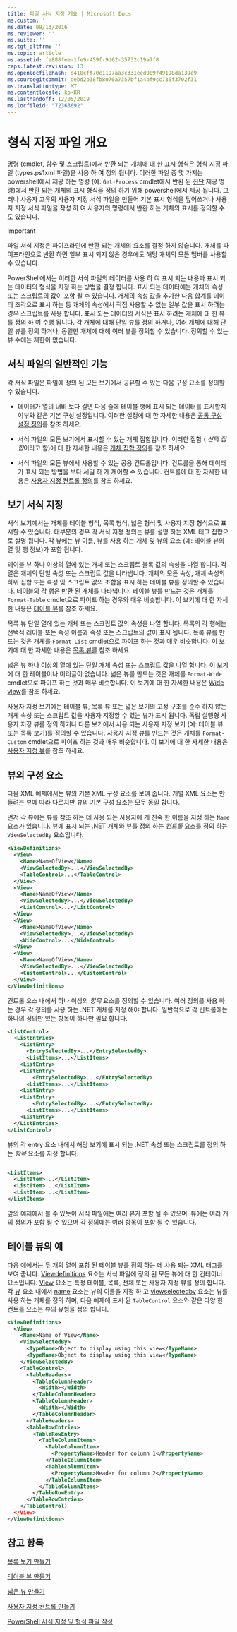 ```yaml
---
title: 파일 서식 지정 개요 | Microsoft Docs
ms.custom: ''
ms.date: 09/13/2016
ms.reviewer: ''
ms.suite: ''
ms.tgt_pltfrm: ''
ms.topic: article
ms.assetid: fe888fee-1fe9-459f-9d62-35732c19a7f8
caps.latest.revision: 13
ms.openlocfilehash: d418cff70c1197aa3c331eed909f49198da139e9
ms.sourcegitcommit: debd2b38fb8070a7357bf1a4bf9cc736f3702f31
ms.translationtype: MT
ms.contentlocale: ko-KR
ms.lasthandoff: 12/05/2019
ms.locfileid: "72363692"
---
```

# <a name="formatting-file-overview"></a>형식 지정 파일 개요

명령 (cmdlet, 함수 및 스크립트)에서 반환 되는 개체에 대 한 표시 형식은 형식 지정 파일 (types.ps1xml 파일)을 사용 하 여 정의 됩니다. 이러한 파일 중 몇 가지는 powershell에서 제공 하는 명령 (예: `Get-Process` cmdlet에서 반환 된 [진단](/dotnet/api/System.Diagnostics.Process) 제공 명령)에서 반환 되는 개체의 표시 형식을 정의 하기 위해 powershell에서 제공 됩니다. 그러나 사용자 고유의 사용자 지정 서식 파일을 만들어 기본 표시 형식을 덮어쓰거나 사용자 지정 서식 파일을 작성 하 여 사용자의 명령에서 반환 하는 개체의 표시를 정의할 수도 있습니다.

> [!IMPORTANT]
> 파일 서식 지정은 파이프라인에 반환 되는 개체의 요소를 결정 하지 않습니다. 개체를 파이프라인으로 반환 하면 일부 표시 되지 않은 경우에도 해당 개체의 모든 멤버를 사용할 수 있습니다.

PowerShell에서는 이러한 서식 파일의 데이터를 사용 하 여 표시 되는 내용과 표시 되는 데이터의 형식을 지정 하는 방법을 결정 합니다. 표시 되는 데이터에는 개체의 속성 또는 스크립트의 값이 포함 될 수 있습니다. 개체의 속성 값을 추가한 다음 합계를 데이터 조각으로 표시 하는 등 개체의 속성에서 직접 사용할 수 없는 일부 값을 표시 하려는 경우 스크립트를 사용 합니다. 표시 되는 데이터의 서식은 표시 하려는 개체에 대 한 뷰를 정의 하 여 수행 됩니다. 각 개체에 대해 단일 뷰를 정의 하거나, 여러 개체에 대해 단일 뷰를 정의 하거나, 동일한 개체에 대해 여러 뷰를 정의할 수 있습니다. 정의할 수 있는 뷰 수에는 제한이 없습니다.

## <a name="common-features-of-formatting-files"></a>서식 파일의 일반적인 기능

각 서식 파일은 파일에 정의 된 모든 보기에서 공유할 수 있는 다음 구성 요소를 정의할 수 있습니다.

- 데이터가 열의 너비 보다 길면 다음 줄에 테이블 행에 표시 되는 데이터를 표시할지 여부와 같은 기본 구성 설정입니다. 이러한 설정에 대 한 자세한 내용은 [공통 구성 설정 정의](./defining-common-configuration-features.md)를 참조 하세요.

- 서식 파일의 모든 보기에서 표시할 수 있는 개체 집합입니다. 이러한 집합 ( *선택 집합*이라고 함)에 대 한 자세한 내용은 [개체 집합 정의](./defining-selection-sets.md)를 참조 하세요.

- 서식 파일의 모든 뷰에서 사용할 수 있는 공용 컨트롤입니다. 컨트롤을 통해 데이터가 표시 되는 방법을 보다 세밀 하 게 제어할 수 있습니다. 컨트롤에 대 한 자세한 내용은 [사용자 지정 컨트롤 정의](./creating-custom-controls.md)를 참조 하세요.

## <a name="formatting-views"></a>보기 서식 지정

서식 보기에서는 개체를 테이블 형식, 목록 형식, 넓은 형식 및 사용자 지정 형식으로 표시할 수 있습니다. 대부분의 경우 각 서식 지정 정의는 뷰를 설명 하는 XML 태그 집합으로 설명 됩니다. 각 뷰에는 뷰 이름, 뷰를 사용 하는 개체 및 뷰의 요소 (예: 테이블 뷰의 열 및 행 정보)가 포함 됩니다.

테이블 뷰 하나 이상의 열에 있는 개체 또는 스크립트 블록 값의 속성을 나열 합니다. 각 열은 개체의 단일 속성 또는 스크립트 값을 나타냅니다. 개체의 모든 속성, 개체 속성의 하위 집합 또는 속성 및 스크립트 값의 조합을 표시 하는 테이블 뷰를 정의할 수 있습니다. 테이블의 각 행은 반환 된 개체를 나타냅니다. 테이블 뷰를 만드는 것은 개체를 `Format-Table` cmdlet으로 파이프 하는 경우와 매우 비슷합니다. 이 보기에 대 한 자세한 내용은 [테이블 뷰](./creating-a-table-view.md)를 참조 하세요.

목록 뷰 단일 열에 있는 개체 또는 스크립트 값의 속성을 나열 합니다. 목록의 각 행에는 선택적 레이블 또는 속성 이름과 속성 또는 스크립트의 값이 표시 됩니다. 목록 뷰를 만드는 것은 개체를 `Format-List` cmdlet으로 파이프 하는 것과 매우 비슷합니다. 이 보기에 대 한 자세한 내용은 [목록 뷰](./creating-a-list-view.md)를 참조 하세요.

넓은 뷰 하나 이상의 열에 있는 단일 개체 속성 또는 스크립트 값을 나열 합니다. 이 보기에 대 한 레이블이나 머리글이 없습니다. 넓은 뷰를 만드는 것은 개체를 `Format-Wide` cmdlet으로 파이프 하는 것과 매우 비슷합니다. 이 보기에 대 한 자세한 내용은 [Wide view](./creating-a-wide-view.md)를 참조 하세요.

사용자 지정 보기에는 테이블 뷰, 목록 뷰 또는 넓은 보기의 고정 구조를 준수 하지 않는 개체 속성 또는 스크립트 값을 사용자 지정할 수 있는 뷰가 표시 됩니다. 독립 실행형 사용자 지정 뷰를 정의 하거나 다른 보기에서 사용 되는 사용자 지정 보기 (예: 테이블 뷰 또는 목록 보기)를 정의할 수 있습니다. 사용자 지정 뷰를 만드는 것은 개체를 `Format-Custom` cmdlet으로 파이프 하는 것과 매우 비슷합니다. 이 보기에 대 한 자세한 내용은 [사용자 지정 뷰](./creating-custom-controls.md)를 참조 하세요.

## <a name="components-of-a-view"></a>뷰의 구성 요소

다음 XML 예제에서는 뷰의 기본 XML 구성 요소를 보여 줍니다. 개별 XML 요소는 만들려는 뷰에 따라 다르지만 뷰의 기본 구성 요소는 모두 동일 합니다.

먼저 각 뷰에는 뷰를 참조 하는 데 사용 되는 사용자에 게 친숙 한 이름을 지정 하는 `Name` 요소가 있습니다. 뷰에 표시 되는 .NET 개체와 뷰를 정의 하는 *컨트롤* 요소를 정의 하는 `ViewSelectedBy` 요소입니다.

```xml
<ViewDefinitions>
  <View>
    <Name>NameOfView</Name>
    <ViewSelectedBy>...</ViewSelectedBy>
    <TableControl>...</TableControl>
  </View>
  <View>
    <Name>NameOfView</Name>
    <ViewSelectedBy>...</ViewSelectedBy>
    <ListControl>...</ListControl>
  <View>
  <View>
    <Name>NameOfView</Name>
    <ViewSelectedBy>...</ViewSelectedBy>
    <WideControl>...</WideControl>
  <View>
  <View>
    <Name>NameOfView</Name>
    <ViewSelectedBy>...</ViewSelectedBy>
    <CustomControl>...</CustomControl>
  </View>
</ViewDefinitions>

```

컨트롤 요소 내에서 하나 이상의 *항목* 요소를 정의할 수 있습니다. 여러 정의를 사용 하는 경우 각 정의를 사용 하는 .NET 개체를 지정 해야 합니다. 일반적으로 각 컨트롤에는 하나의 정의만 있는 항목이 하나만 필요 합니다.

```xml
<ListControl>
  <ListEntries>
    <ListEntry>
      <EntrySelectedBy>...</EntrySelectedBy>
      <ListItems>...</ListItems>
    <ListEntry>
    <ListEntry>
        <EntrySelectedBy>...</EntrySelectedBy>
      <ListItems>...</ListItems>
    <ListEntry>
    <ListEntry>
        <EntrySelectedBy>...</EntrySelectedBy>
      <ListItems>...</ListItems>
    <ListEntry>
  </ListEntries>
</ListControl>

```

뷰의 각 entry 요소 내에서 해당 보기에 표시 되는 .NET 속성 또는 스크립트를 정의 하는 *항목* 요소를 지정 합니다.

```xml

<ListItems>
  <ListItem>...</ListItem>
  <ListItem>...</ListItem>
  <ListItem>...</ListItem>
</ListItems>

```

앞의 예제에서 볼 수 있듯이 서식 파일에는 여러 뷰가 포함 될 수 있으며, 뷰에는 여러 개의 정의가 포함 될 수 있으며 각 정의에는 여러 항목이 포함 될 수 있습니다.

## <a name="example-of-a-table-view"></a>테이블 뷰의 예

다음 예에서는 두 개의 열이 포함 된 테이블 뷰를 정의 하는 데 사용 되는 XML 태그를 보여 줍니다. [Viewdefinitions](./viewdefinitions-element-format.md) 요소는 서식 파일에 정의 된 모든 뷰에 대 한 컨테이너 요소입니다. [View](./view-element-format.md) 요소는 특정 테이블, 목록, 전체 또는 사용자 지정 뷰를 정의 합니다. 각 [뷰](./view-element-format.md) 요소 내에서 [name](./name-element-for-view-format.md) 요소는 뷰의 이름을 지정 하 고 [viewselectedby](./viewselectedby-element-format.md) 요소는 뷰를 사용 하는 개체를 정의 하며, 다음 예제에 표시 된 `TableControl` 요소와 같은 다양 한 컨트롤 요소는 뷰의 유형을 정의 합니다.

```xml
<ViewDefinitions>
  <View>
    <Name>Name of View</Name>
    <ViewSelectedBy>
      <TypeName>Object to display using this view</TypeName>
      <TypeName>Object to display using this view</TypeName>
    </ViewSelectedBy>
    <TableControl>
      <TableHeaders>
        <TableColumnHeader>
          <Width></Width>
        </TableColumnHeader>
        <TableColumnHeader>
          <Width></Width>
        </TableColumnHeader>
      </TableHeaders>
      <TableRowEntries>
        <TableRowEntry>
          <TableColumnItems>
            <TableColumnItem>
              <PropertyName>Header for column 1</PropertyName>
            </TableColumnItem>
            <TableColumnItem>
              <PropertyName>Header for column 2</PropertyName>
            </TableColumnItem>
          </TableColumnItems>
        </TableRowEntry>
      </TableRowEntries>
    </TableControl)
  </View>
</ViewDefinitions>

```

## <a name="see-also"></a>참고 항목

[목록 보기 만들기](./creating-a-list-view.md)

[테이블 뷰 만들기](./creating-a-table-view.md)

[넓은 뷰 만들기](./creating-a-wide-view.md)

[사용자 지정 컨트롤 만들기](./creating-custom-controls.md)

[PowerShell 서식 지정 및 형식 파일 작성](./writing-a-powershell-formatting-file.md)
